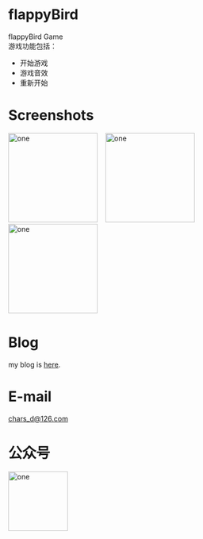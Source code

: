# flappyBird
flappyBird Game</br>
游戏功能包括：</br>
 * 开始游戏</br>
 * 游戏音效</br>
 * 重新开始</br>

# Screenshots
<img alt="one" src="https://raw.github.com/charsdavy/flappyBird/master/screenshots/fp1.png" width="180">
&nbsp;&nbsp;
<img alt="one" src="https://raw.github.com/charsdavy/flappyBird/master/screenshots/fp2.png" width="180">
&nbsp;&nbsp;
<img alt="one" src="https://raw.github.com/charsdavy/flappyBird/master/screenshots/fp3.png" width="180">
&nbsp;&nbsp;

# Blog
my blog is [here](http://my.oschina.net/chars/blog). 

# E-mail
chars_d@126.com

# 公众号
<img alt="one" src="https://raw.github.com/charsdavy/MyNotes/master/screenshots/xiaoniu.png" width="120">
&nbsp;&nbsp;

